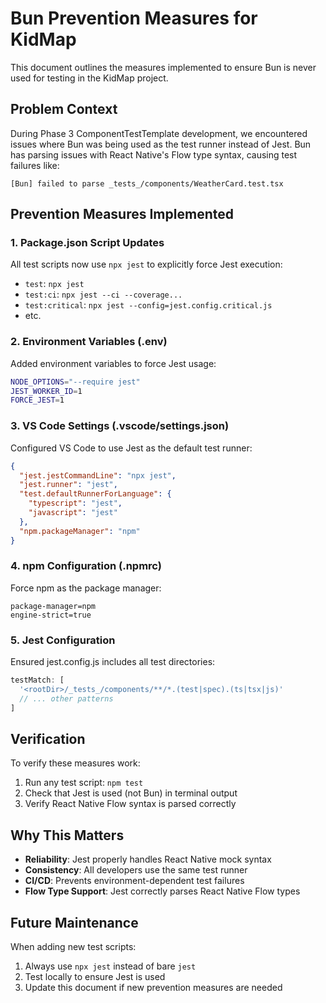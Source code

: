 # Bun Prevention Measures for KidMap

This document outlines the measures implemented to ensure Bun is never used for testing in the KidMap project.

## Problem Context

During Phase 3 ComponentTestTemplate development, we encountered issues where Bun was being used as the test runner instead of Jest. Bun has parsing issues with React Native's Flow type syntax, causing test failures like:

```
[Bun] failed to parse _tests_/components/WeatherCard.test.tsx
```

## Prevention Measures Implemented

### 1. Package.json Script Updates
All test scripts now use `npx jest` to explicitly force Jest execution:
- `test`: `npx jest`
- `test:ci`: `npx jest --ci --coverage...`
- `test:critical`: `npx jest --config=jest.config.critical.js`
- etc.

### 2. Environment Variables (.env)
Added environment variables to force Jest usage:
```bash
NODE_OPTIONS="--require jest"
JEST_WORKER_ID=1
FORCE_JEST=1
```

### 3. VS Code Settings (.vscode/settings.json)
Configured VS Code to use Jest as the default test runner:
```json
{
  "jest.jestCommandLine": "npx jest",
  "jest.runner": "jest",
  "test.defaultRunnerForLanguage": {
    "typescript": "jest",
    "javascript": "jest"
  },
  "npm.packageManager": "npm"
}
```

### 4. npm Configuration (.npmrc)
Force npm as the package manager:
```
package-manager=npm
engine-strict=true
```

### 5. Jest Configuration
Ensured jest.config.js includes all test directories:
```javascript
testMatch: [
  '<rootDir>/_tests_/components/**/*.(test|spec).(ts|tsx|js)'
  // ... other patterns
]
```

## Verification

To verify these measures work:
1. Run any test script: `npm test`
2. Check that Jest is used (not Bun) in terminal output
3. Verify React Native Flow syntax is parsed correctly

## Why This Matters

- **Reliability**: Jest properly handles React Native mock syntax
- **Consistency**: All developers use the same test runner
- **CI/CD**: Prevents environment-dependent test failures
- **Flow Type Support**: Jest correctly parses React Native Flow types

## Future Maintenance

When adding new test scripts:
1. Always use `npx jest` instead of bare `jest`
2. Test locally to ensure Jest is used
3. Update this document if new prevention measures are needed